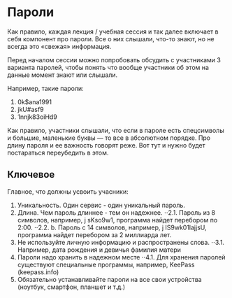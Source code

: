 # Пароли
Как правило, каждая лекция / учебная сессия и так далее включает в себя компонент про пароли. Все о них слышали, что-то знают, но не всегда это «свежая» информация.

Перед началом сессии можно попробовать обсудить с участниками 3 варианта паролей, чтобы понять что вообще участники об этом на данные момент знают или слышали.

Например, такие пароли:
1. 0k$ana1991
2. jkU#asf9
3. 1nnjk83oiHd9

Как правило, участники слышали, что если в пароле есть спецсимволы и большие, маленькие буквы — то все в абсолютном порядке. Про длину пароля и ее важность говорят реже. Вот тут и нужно будет постараться переубедить в этом.

## Ключевое
Главное, что должны усвоить учасники:
1. Уникальность. Один сервис - один уникальный пароль.
2. Длина. Чем пароль длиннее - тем он надежнее.
⋅⋅2.1. Пароль из 8 символов, например, j sKso9w1, программа найдет перебором по 2:00.
⋅⋅2.2. b. Пароль с 14 символов, например, j IS9wk01lajjsU, программа найдет перебором за 2 миллиарда лет.
3. Не используйте личную информацию и распространены слова.
⋅⋅3.1. Например, дата рождения и девичья фамилия матери
4. Пароли надо хранить в надежном месте
⋅⋅4.1. Для хранения паролей существуют специальные программы, например, KeePass (keepass.info)
5. Обязательно устанавливайте пароли на все свои устройства (ноутбук, смартфон, планшет и т.д.)
